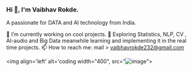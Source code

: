 ### Hi 👋, I'm  Vaibhav Rokde.

A passionate for DATA and AI technology from India.

🔭 I’m currently working on cool projects.
🌱 Exploring Statistics, NLP, CV , AI-audio and Big Data 
      meanwhile learning and implementing it in the real time 
      projects.
📫 How to reach me: mail > vaibhavrokde232@gmail.com


<img align='left' alt='coding width="400", src="![image](https://user-images.githubusercontent.com/90153305/200659894-d88b0c06-4141-4e6a-96b4-78d681912f01.png)">

<!--
**vaibhav-rokde/vaibhav-rokde** is a ✨ _special_ ✨ repository because its `README.md` (this file) appears on your GitHub profile.

Here are some ideas to get you started:

🔭 I’m currently working on cool projects.
🌱  Exploring Statistics, NLP, CV , AI-audio and Big Data meanwhile learning and implementing it in the real time projects.
- 👯 I’m looking to collaborate on ...
- 🤔 I’m looking for help with ...
- 💬 Ask me about ...
- 📫 How to reach me: ...
- 😄 Pronouns: ...
- ⚡ Fun fact: ...
-->
